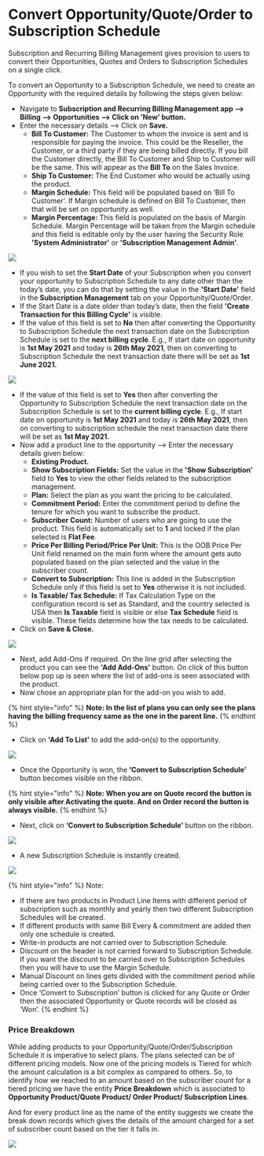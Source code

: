 # Convert Opportunity/Quote/Order to Subscription Schedule

Subscription and Recurring Billing Management gives provision to users to convert their Opportunities, Quotes and Orders to Subscription Schedules on a single click.&#x20;

To convert an Opportunity to a Subscription Schedule, we need to create an Opportunity with the required details by following the steps given below:

* Navigate to **Subscription and Recurring Billing Management app --> Billing --> Opportunities --> Click on ’New’ button.**
* Enter the necessary details --> Click on **Save.**
  * **Bill To Customer:** The Customer to whom the invoice is sent and is responsible for paying the invoice. This could be the Reseller, the Customer, or a third party if they are being billed directly. If you bill the Customer directly, the Bill To Customer and Ship to Customer will be the same. This will appear as the **Bill To** on the Sales Invoice.&#x20;
  * **Ship To Customer:** The End Customer who would be actually using the product.&#x20;
  * **Margin Schedule:** This field will be populated based on ‘Bill To Customer’. If Margin schedule is defined on Bill To Customer, then that will be set on opportunity as well.&#x20;
  * **Margin Percentage:** This field is populated on the basis of Margin Schedule. Margin Percentage will be taken from the Margin schedule and this field is editable only by the user having the Security Role **'System Administrator'** or **'Subscription Management Admin'**.

![](<../../.gitbook/assets/Use case\_1.png>)

* If you wish to set the **Start Date** of your Subscription when you convert your opportunity to Subscription Schedule to any date other than the today’s date, you can do that by setting the value in the **'Start Date'** field in the **Subscription Management** tab on your Opportunity/Quote/Order.&#x20;
* If the Start Date is a date older than today’s date, then the field **'Create Transaction for this Billing Cycle'** is visible.&#x20;
* If the value of this field is set to **No** then after converting the Opportunity to Subscription Schedule the next transaction date on the Subscription Schedule is set to the **next billing cycle**. E.g., If start date on opportunity is **1st May 2021** and today is **26th May 2021**, then on converting to Subscription Schedule the next transaction date there will be set as **1st June 2021.**

![](<../../.gitbook/assets/Use case\_2.png>)

* If the value of this field is set to **Yes** then after converting the Opportunity to Subscription Schedule the next transaction date on the Subscription Schedule is set to the **current billing cycle**. E.g., If start date on opportunity is **1st May 2021** and today is **26th May 2021**, then on converting to subscription schedule the next transaction date there will be set as **1st May 2021.**
* Now add a product line to the opportunity --> Enter the necessary details given below:
  * **Existing Product.**&#x20;
  * **Show Subscription Fields:** Set the value in the **'Show Subscription'** field to **Yes** to view the other fields related to the subscription management.&#x20;
  * **Plan:** Select the plan as you want the pricing to be calculated.&#x20;
  * **Commitment Period:** Enter the commitment period to define the tenure for which you want to subscribe the product.&#x20;
  * **Subscriber Count:** Number of users who are going to use the product. This field is automatically set to **1** and locked if the plan selected is **Flat Fee**.&#x20;
  * **Price Per Billing Period/Price Per Unit:** This is the OOB Price Per Unit field renamed on the main form where the amount gets auto populated based on the plan selected and the value in the subscriber count.
  * **Convert to Subscription:** This line is added in the Subscription Schedule only if this field is set to **Yes** otherwise it is not included.&#x20;
  * **Is Taxable/ Tax Schedule:** If Tax Calculation Type on the configuration record is set as Standard, and the country selected is USA then **Is Taxable** field is visible or else **Tax Schedule** field is visible. These fields determine how the tax needs to be calculated.
* Click on **Save & Close.**

![](<../../.gitbook/assets/Use case\_3.png>)

* Next, add Add-Ons if required. On the line grid after selecting the product you can see the **'Add Add-Ons'** button. On click of this button below pop up is seen where the list of add-ons is seen associated with the product.&#x20;
* Now chose an appropriate plan for the add-on you wish to add.

{% hint style="info" %}
**Note: In the list of plans you can only see the plans having the billing frequency same as the one in the parent line.**
{% endhint %}

* Click on **'Add To List'** to add the add-on(s) to the opportunity.

![](<../../.gitbook/assets/Use case\_4.png>)

* Once the Opportunity is won, the **‘Convert to Subscription Schedule’** button becomes visible on the ribbon.

{% hint style="info" %}
**Note: When you are on Quote record the button is only visible after Activating the quote. And on Order record the button is always visible.**
{% endhint %}

* Next, click on **‘Convert to Subscription Schedule’** button on the ribbon.

![](<../../.gitbook/assets/Use case\_5.png>)

* A new Subscription Schedule is instantly created.

![](<../../.gitbook/assets/Use case\_6.png>)

{% hint style="info" %}
Note:&#x20;

* If there are two products in Product Line Items with different period of subscription such as monthly and yearly then two different Subscription Schedules will be created.&#x20;
* If different products with same Bill Every & commitment are added then only one schedule is created.&#x20;
* Write-in products are not carried over to Subscription Schedule.&#x20;
* Discount on the header is not carried forward to Subscription Schedule. If you want the discount to be carried over to Subscription Schedules then you will have to use the Margin Schedule.&#x20;
* Manual Discount on lines gets divided with the commitment period while being carried over to the Subscription Schedule.
* Once ‘Convert to Subscription’ button is clicked for any Quote or Order then the associated Opportunity or Quote records will be closed as ‘Won’.
{% endhint %}

### Price Breakdown

While adding products to your Opportunity/Quote/Order/Subscription Schedule it is imperative to select plans. The plans selected can be of different pricing models. Now one of the pricing models is Tiered for which the amount calculation is a bit complex as compared to others. So, to identify how we reached to an amount based on the subscriber count for a tiered pricing we have the entity **Price Breakdown** which is associated to **Opportunity Product/Quote Product/ Order Product/ Subscription Lines**.&#x20;

And for every product line as the name of the entity suggests we create the break down records which gives the details of the amount charged for a set of subscriber count based on the tier it falls in.

![](<../../.gitbook/assets/Use case\_7.png>)

